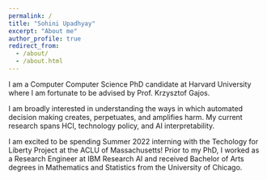 ```yaml
---
permalink: /
title: "Sohini Upadhyay"
excerpt: "About me"
author_profile: true
redirect_from: 
  - /about/
  - /about.html
---
```


I am a Computer Computer Science PhD candidate at Harvard University where I am fortunate to be advised by Prof. Krzysztof Gajos. 

I am broadly interested in understanding the ways in which automated decision making creates, perpetuates, and amplifies harm. My current research spans HCI, technology policy, and AI interpretability. 

I am excited to be spending Summer 2022 interning with the Techology for Liberty Project at the ACLU of Massachusetts! Prior to my PhD, I worked as a Research Engineer at IBM Research AI and received Bachelor of Arts degrees in Mathematics and Statistics from the University of Chicago. 
